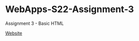 # WebApps-S22-Assignment-3
Assignment 3 - Basic HTML

[Website](https://44-563-web-apps-s22.github.io/webapps-s22-assignment-3-Zamiels-cmd/)
